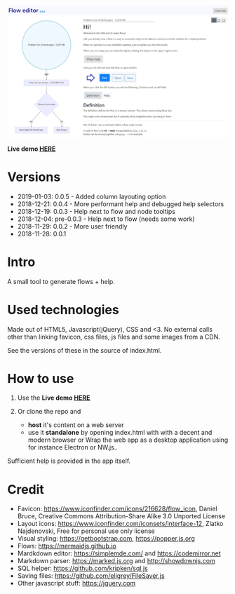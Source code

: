 ![](screenshot.jpg)

**Live demo [HERE](https://didjeeh.github.io/floweditor)**

# Versions
*   2019-01-03: 0.0.5     - Added column layouting option
*   2018-12-21: 0.0.4     - More performant help and debugged help selectors
*   2018-12-19: 0.0.3     - Help next to flow and node tooltips
*   2018-12-04: pre-0.0.3 - Help next to flow (needs some work)
*   2018-11-29: 0.0.2     - More user friendly
*   2018-11-28: 0.0.1

# Intro
A small tool to generate flows + help.

# Used technologies
Made out of HTML5, Javascript(jQuery), CSS and <3. No external calls other than linking favicon, css files, js files and some images from a CDN.

See the versions of these in the source of index.html.

# How to use
1.  Use the **Live demo [HERE](https://didjeeh.github.io/floweditor)**
2.  Or clone the repo and

    *   **host** it's content on a web server
    *   use it **standalone** by opening index.html with with a decent and modern browser or Wrap the web app as a desktop application using for instance Electron or NW.js..

Sufficient help is provided in the app itself.

# Credit
*   Favicon:                <https://www.iconfinder.com/icons/216628/flow_icon>, Daniel Bruce, Creative Commons Attribution-Share Alike 3.0 Unported License
*   Layout icons:           <https://www.iconfinder.com/iconsets/interface-12>, Zlatko Najdenovski, Free for personal use only license
*   Visual styling:         <https://getbootstrap.com>, <https://popper.js.org>
*   Flows:                  <https://mermaidjs.github.io>
*   Mardkdown editor:       <https://simplemde.com/> and <https://codemirror.net>
*   Markdown parser:        <https://marked.js.org> and <http://showdownjs.com>
*   SQL helper:             <https://github.com/kripken/sql.js>
*   Saving files:           <https://github.com/eligrey/FileSaver.js>
*   Other javascript stuff: <https://jquery.com>
